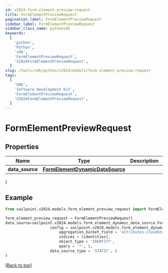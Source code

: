 ```yaml
---
id: v2024-form-element-preview-request
title: FormElementPreviewRequest
pagination_label: FormElementPreviewRequest
sidebar_label: FormElementPreviewRequest
sidebar_class_name: pythonsdk
keywords:
  [
    'python',
    'Python',
    'sdk',
    'FormElementPreviewRequest',
    'V2024FormElementPreviewRequest',
  ]
slug: /tools/sdk/python/v2024/models/form-element-preview-request
tags:
  [
    'SDK',
    'Software Development Kit',
    'FormElementPreviewRequest',
    'V2024FormElementPreviewRequest',
  ]
---
```


# FormElementPreviewRequest

## Properties

| Name | Type | Description | Notes |
| --- | --- | --- | --- |
| **data_source** | [**FormElementDynamicDataSource**](form-element-dynamic-data-source) |  | [optional] |

}

## Example

```python
from sailpoint.v2024.models.form_element_preview_request import FormElementPreviewRequest

form_element_preview_request = FormElementPreviewRequest(
data_source=sailpoint.v2024.models.form_element_dynamic_data_source.FormElementDynamicDataSource(
                    config = sailpoint.v2024.models.form_element_dynamic_data_source_config.FormElementDynamicDataSourceConfig(
                        aggregation_bucket_field = 'attributes.cloudStatus.exact',
                        indices = [identities],
                        object_type = 'IDENTITY',
                        query = '*', ),
                    data_source_type = 'STATIC', )
)

```

[[Back to top]](#)
